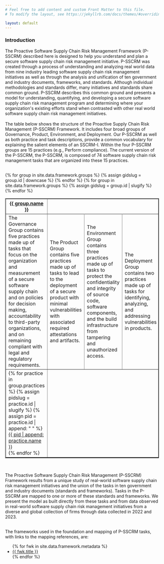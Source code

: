 ```yaml
---
# Feel free to add content and custom Front Matter to this file.
# To modify the layout, see https://jekyllrb.com/docs/themes/#overriding-theme-defaults

layout: default
---
```

### Introduction
The Proactive Software Supply Chain Risk Management Framework (P-SSCRM) described here is designed to help you understand and plan a secure software supply chain risk management initiative. P-SSCRM was created through a process of understanding and analyzing real world data from nine industry leading software supply chain risk management initiatives as well as through the analysis and unification of ten government and industry documents, frameworks, and standards. Although individual methodologies and standards differ, many initiatives and standards share common ground. P-SSCRM describes this common ground and presents a model for understanding, quantifying, and developing a secure software supply chain risk management program and determining where your organization's existing efforts stand when contrasted with other real world software supply chain risk management initiatives.
<br>
<br>
The table below shows the structure of the Proactive Supply Chain Risk Management (P-SSCRM)
Framework. It includes four broad groups of Governance, Product, Environment, and Deployment.
Our P-SSCRM as well as both practice and task descriptions, provide a common vocabulary for
explaining the salient elements of an SSCRM-I. Within the four P-SSCRM groups are 15 practices
(e.g., Perform compliance). The current version of the P-SSCRM, the P-SSCRM, is composed of 74
software supply chain risk management tasks that are organized into these 15 practices.
<br>
<br>
<table border="2px">
    {% for group in site.data.framework.groups %}
        {% assign gidslug = group.id | downcase %}
            <th>
                <a href="{{ '/framework/groups/' | append: gidslug | relative_url }}">{{ group.name }}</a>
            </th>
     {% endfor %}
    <tr>
    <!-- TO DO: The blurbs really ought to be in the metadata and pulled like the group names are above -->
    <td>The Governance Group contains five practices made up of tasks that focus on the organization and measurement of a secure software supply chain and on policies for decision making, accountability to third-party organizations, and on remaining compliant with legal and regulatory requirements.</td>
    <td>The Product Group contains five practices made up of tasks to lead to the deployment of a secure product with minimal vulnerabilities with associated required attestations and artifacts.</td>
    <td>The Environment Group contains three practices made up of tasks to protect the confidentiality and integrity of source code, software components, and the build infrastructure from tampering and unauthorized access.</td>
    <td>The Deployment Group contains two practices made up of tasks for identifying, analyzing, and addressing vulnerabilities in products.</td>
    </tr>
    <tr>
    {% for group in site.data.framework.groups %}
        {% assign gidslug = group.id | slugify %}
            <td>
                {% for practice in group.practices %}
                    {% assign pidslug = practice.id | slugify %}
                    {% assign pid = practice.id | append: " " %}
                        <a href="{{ '/framework/practices/' | append: pidslug | relative_url }}">{{ pid | append: practice.name }}</a>
                        <br>
                {% endfor %}
            </td>
     {% endfor %}
     </tr>
</table>
<br>
<p>
The Proactive Software Supply Chain Risk Management (P-SSCRM) Framework results from a
unique study of real-world software supply chain risk management initiatives and the union of the
tasks in ten government and industry documents (standards and frameworks). Tasks in the P-SSCRM
are mapped to one or more of these standards and frameworks. We present the model as built
directly from these tasks and from data observed in real-world software supply chain risk
management initiatives from a diverse and global collection of firms through data collected in 2022
and 2023.
<br>
<br>
<p>
The frameworks used in the foundation and mapping of P-SSCRM tasks, with links to the mapping
references, are:
<br>
<ul>
    {% for fwk in site.data.framework.metadata %}
        <li>
            <a href="{{ fwk.link }}">{{ fwk.title }}</a>
        </li>
    {% endfor %}
</ul>
<p>
